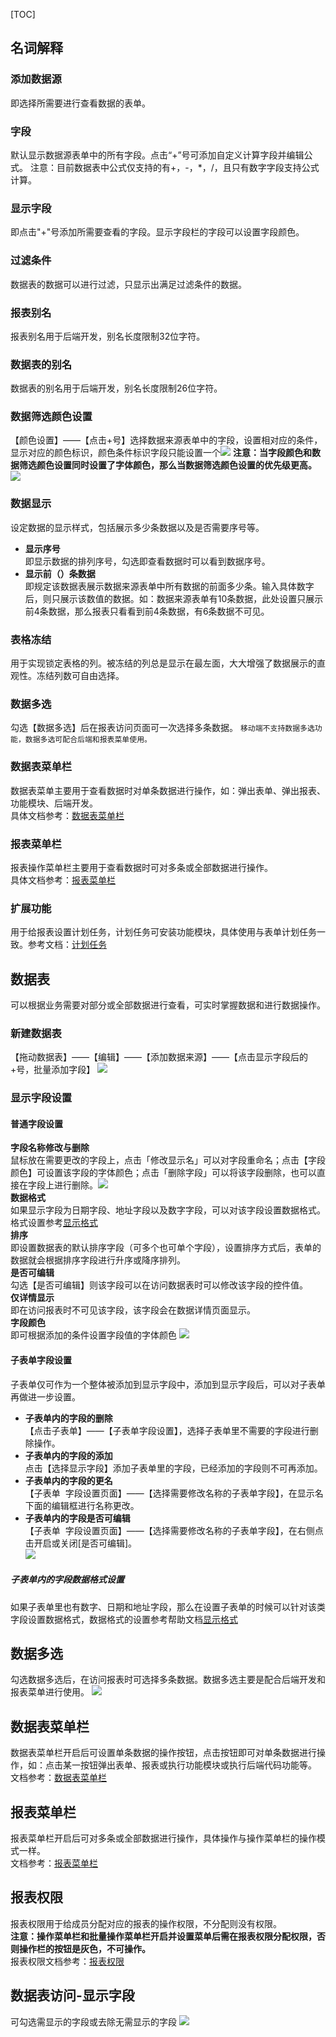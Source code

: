 [TOC]
## 名词解释

### 添加数据源
即选择所需要进行查看数据的表单。

### 字段
默认显示数据源表单中的所有字段。点击“+”号可添加自定义计算字段并编辑公式。 注意：目前数据表中公式仅支持的有+，-，*，/，且只有数字字段支持公式计算。


### 显示字段
即点击"+"号添加所需要查看的字段。显示字段栏的字段可以设置字段颜色。

### 过滤条件
数据表的数据可以进行过滤，只显示出满足过滤条件的数据。

### 报表别名
报表别名用于后端开发，别名长度限制32位字符。

### 数据表的别名
数据表的别名用于后端开发，别名长度限制26位字符。

### 数据筛选颜色设置
【颜色设置】——【点击+号】选择数据来源表单中的字段，设置相对应的条件，显示对应的颜色标识，颜色条件标识字段只能设置一个![](http://docfiles.baibaoyun.com/FqXNgQut1Np2iukBLUObb7QnqEGr)
**注意：当字段颜色和数据筛选颜色设置同时设置了字体颜色，那么当数据筛选颜色设置的优先级更高。**
![](http://docfiles.baibaoyun.com/FqwobX14LMsH4coDn91iP-1hoMMX)
### 数据显示
设定数据的显示样式，包括展示多少条数据以及是否需要序号等。

- **显示序号**<br />
即显示数据的排列序号，勾选即查看数据时可以看到数据序号。
- **显示前（）条数据**<br />
即规定该数据表展示数据来源表单中所有数据的前面多少条。输入具体数字后，则只展示该数值的数据。如：数据来源表单有10条数据，此处设置只展示前4条数据，那么报表只看看到前4条数据，有6条数据不可见。

### 表格冻结
用于实现锁定表格的列。被冻结的列总是显示在最左面，大大增强了数据展示的直观性。冻结列数可自由选择。

### 数据多选
勾选【数据多选】后在报表访问页面可一次选择多条数据。
`移动端不支持数据多选功能，数据多选可配合后端和报表菜单使用。`

### 数据表菜单栏
数据表菜单主要用于查看数据时对单条数据进行操作，如：弹出表单、弹出报表、功能模块、后端开发。<br />具体文档参考：[数据表菜单栏](https://doc.baibaoyun.com/doc/10492)

### 报表菜单栏
报表操作菜单栏主要用于查看数据时可对多条或全部数据进行操作。<br />具体文档参考：[报表菜单栏](https://doc.baibaoyun.com/doc/10509)

### 扩展功能
用于给报表设置计划任务，计划任务可安装功能模块，具体使用与表单计划任务一致。参考文档：[计划任务](https://doc.baibaoyun.com/doc/10460)

## 数据表
可以根据业务需要对部分或全部数据进行查看，可实时掌握数据和进行数据操作。

### 新建数据表
【拖动数据表】——【编辑】——【添加数据来源】——【点击显示字段后的+号，批量添加字段】
![](http://docfiles.baibaoyun.com/lnvSMeks5kdYvJT2Enn8iUE-mqTw)
### 显示字段设置
#### 普通字段设置
**字段名称修改与删除**<br />鼠标放在需要更改的字段上，点击「修改显示名」可以对字段重命名；点击【字段颜色】可设置该字段的字体颜色；点击「删除字段」可以将该字段删除，也可以直接在字段上进行删除。![](http://docfiles.baibaoyun.com/lo8sfCIDY-C6TUyIJq8x1INYDlI1)
<br />**数据格式**<br />如果显示字段为日期字段、地址字段以及数字字段，可以对该字段设置数据格式。格式设置参考[显示格式]()<br />**排序**<br />即设置数据表的默认排序字段（可多个也可单个字段），设置排序方式后，表单的数据就会根据排序字段进行升序或降序排列。<br />**是否可编辑**<br />勾选【是否可编辑】则该字段可以在访问数据表时可以修改该字段的控件值。<br />**仅详情显示**<br />即在访问报表时不可见该字段，该字段会在数据详情页面显示。<br />**字段颜色**<br />即可根据添加的条件设置字段值的字体颜色
![](http://docfiles.baibaoyun.com/FrH6yxtRvGxmac4SmAOCGZOGlDA5)

#### 子表单字段设置
子表单仅可作为一个整体被添加到显示字段中，添加到显示字段后，可以对子表单再做进一步设置。

- **子表单内的字段的删除**<br /> 【点击子表单】——【子表单字段设置】，选择子表单里不需要的字段进行删除操作。
- **子表单内的字段的添加**<br /> 点击【选择显示字段】添加子表单里的字段，已经添加的字段则不可再添加。
- **子表单内的字段的更名**<br />
【子表单  字段设置页面】——【选择需要修改名称的子表单字段】，在显示名下面的编辑框进行名称更改。
- **子表单内的字段是否可编辑**<br />
【子表单  字段设置页面】——【选择需要修改名称的子表单字段】，在右侧点击开启或关闭[是否可编辑]。<br />
![](http://docfiles.baibaoyun.com/lh4uXrcmLwu7YxNSA5Qhn7yHAilc)
##### 子表单内的字段数据格式设置
如果子表单里也有数字、日期和地址字段，那么在设置子表单的时候可以针对该类字段设置数据格式，数据格式的设置参考帮助文档[显示格式](https://doc.baibaoyun.com/doc/10512)

## 数据多选
勾选数据多选后，在访问报表时可选择多条数据。数据多选主要是配合后端开发和报表菜单进行使用。
![](http://docfiles.baibaoyun.com/lvGUcvoCpwMzaYpt34qAeiz5c3G8)

## 数据表菜单栏
数据表菜单栏开启后可设置单条数据的操作按钮，点击按钮即可对单条数据进行操作，如：点击某一按钮弹出表单、报表或执行功能模块或执行后端代码功能等。<br />文档参考：[数据表菜单栏](https://doc.baibaoyun.com/doc/10492)

## 报表菜单栏
报表菜单栏开启后可对多条或全部数据进行操作，具体操作与操作菜单栏的操作模式一样。<br />文档参考：[报表菜单栏](https://doc.baibaoyun.com/doc/10509)

## 报表权限
报表权限用于给成员分配对应的报表的操作权限，不分配则没有权限。<br />**注意：操作菜单栏和批量操作菜单栏开启并设置菜单后需在报表权限分配权限，否则操作栏的按钮是灰色，不可操作。**<br />报表权限文档参考：[报表权限](https://doc.baibaoyun.com/doc/10510)
## 数据表访问-显示字段
可勾选需显示的字段或去除无需显示的字段
![](http://docfiles.baibaoyun.com/lp-YqoK7VvlzqjUHmaYr_YgJ1vbq)

